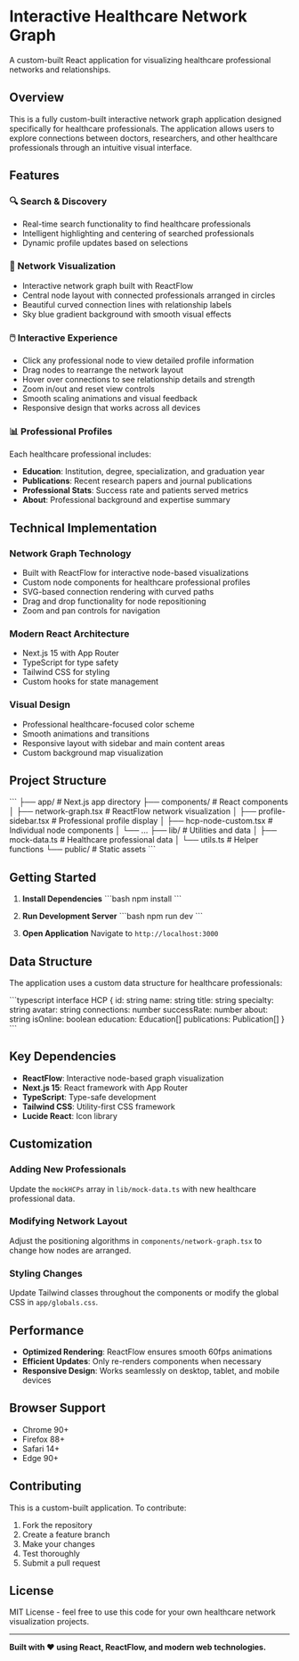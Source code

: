 # Interactive Healthcare Network Graph

A custom-built React application for visualizing healthcare professional networks and relationships.

## Overview

This is a fully custom-built interactive network graph application designed specifically for healthcare professionals. The application allows users to explore connections between doctors, researchers, and other healthcare professionals through an intuitive visual interface.

## Features

### 🔍 Search & Discovery
- Real-time search functionality to find healthcare professionals
- Intelligent highlighting and centering of searched professionals
- Dynamic profile updates based on selections

### 🧠 Network Visualization
- Interactive network graph built with ReactFlow
- Central node layout with connected professionals arranged in circles
- Beautiful curved connection lines with relationship labels
- Sky blue gradient background with smooth visual effects

### 🖱️ Interactive Experience
- Click any professional node to view detailed profile information
- Drag nodes to rearrange the network layout
- Hover over connections to see relationship details and strength
- Zoom in/out and reset view controls
- Smooth scaling animations and visual feedback
- Responsive design that works across all devices

### 📊 Professional Profiles
Each healthcare professional includes:
- **Education**: Institution, degree, specialization, and graduation year
- **Publications**: Recent research papers and journal publications
- **Professional Stats**: Success rate and patients served metrics
- **About**: Professional background and expertise summary

## Technical Implementation

### Network Graph Technology
- Built with ReactFlow for interactive node-based visualizations
- Custom node components for healthcare professional profiles
- SVG-based connection rendering with curved paths
- Drag and drop functionality for node repositioning
- Zoom and pan controls for navigation

### Modern React Architecture
- Next.js 15 with App Router
- TypeScript for type safety
- Tailwind CSS for styling
- Custom hooks for state management

### Visual Design
- Professional healthcare-focused color scheme
- Smooth animations and transitions
- Responsive layout with sidebar and main content areas
- Custom background map visualization

## Project Structure

\`\`\`
├── app/                    # Next.js app directory
├── components/            # React components
│   ├── network-graph.tsx     # ReactFlow network visualization
│   ├── profile-sidebar.tsx   # Professional profile display
│   ├── hcp-node-custom.tsx   # Individual node components
│   └── ...
├── lib/                   # Utilities and data
│   ├── mock-data.ts          # Healthcare professional data
│   └── utils.ts              # Helper functions
└── public/               # Static assets
\`\`\`

## Getting Started

1. **Install Dependencies**
   \`\`\`bash
   npm install
   \`\`\`

2. **Run Development Server**
   \`\`\`bash
   npm run dev
   \`\`\`

3. **Open Application**
   Navigate to `http://localhost:3000`

## Data Structure

The application uses a custom data structure for healthcare professionals:

\`\`\`typescript
interface HCP {
  id: string
  name: string
  title: string
  specialty: string
  avatar: string
  connections: number
  successRate: number
  about: string
  isOnline: boolean
  education: Education[]
  publications: Publication[]
}
\`\`\`

## Key Dependencies

- **ReactFlow**: Interactive node-based graph visualization
- **Next.js 15**: React framework with App Router
- **TypeScript**: Type-safe development
- **Tailwind CSS**: Utility-first CSS framework
- **Lucide React**: Icon library

## Customization

### Adding New Professionals
Update the `mockHCPs` array in `lib/mock-data.ts` with new healthcare professional data.

### Modifying Network Layout
Adjust the positioning algorithms in `components/network-graph.tsx` to change how nodes are arranged.

### Styling Changes
Update Tailwind classes throughout the components or modify the global CSS in `app/globals.css`.

## Performance

- **Optimized Rendering**: ReactFlow ensures smooth 60fps animations
- **Efficient Updates**: Only re-renders components when necessary
- **Responsive Design**: Works seamlessly on desktop, tablet, and mobile devices

## Browser Support

- Chrome 90+
- Firefox 88+
- Safari 14+
- Edge 90+

## Contributing

This is a custom-built application. To contribute:

1. Fork the repository
2. Create a feature branch
3. Make your changes
4. Test thoroughly
5. Submit a pull request

## License

MIT License - feel free to use this code for your own healthcare network visualization projects.

---

**Built with ❤️ using React, ReactFlow, and modern web technologies.**
